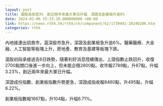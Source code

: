 ```yaml
---
layout: post
title: 滬股高收逾3%　創近兩年來最大單日升幅　深證及創業板升逾6%
date: 2024-02-06 15:33:10.000000000 +08:00
link: https://news.rthk.hk/rthk/ch/component/k2/1739401-20240206.htm
categories: rthk
---
```


內地接連出招救市，滬深股市急升，深證及創業板急升逾6%。醫藥醫療、大金融、人工智能等板塊上升，房地產、教育及基建等板塊下跌。

滬股初段承接過去6日跌勢，隨著利好消息陸續傳出，上證指數止跌回升，收復2700點關口後進一步向上，但未能企穩2800點。收市報2789點，升87點，升幅3.23%，創近兩年來最大單日升幅。

深證成份指數、創業板指數升勢更急，深證成指收報8460點，升495點，升幅6.22%。

創業板指數報1667點，升104點，升幅6.71%。
